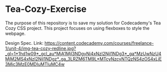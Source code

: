 # Tea-Cozy-Exercise

The purpose of this repository is to save my solution for Codecademy's Tea Cozy CSS project. This project focuses on using flexboxes to style the webpage.

Design Spec. Link: https://content.codecademy.com/courses/freelance-1/unit-4/img-tea-cozy-redline.jpg?_gl=1*1hd1w09*_gcl_au*MjA1MjI3NDgyNi4xNzI2NjI1NDg3*_ga*MzUwNzU4MjM2MS4xNzI2NjI1NDgz*_ga_3LRZM6TM9L*MTcyNzcyNTQzNS4zOS4xLjE3Mjc3MzE0MDIuMTIuMC4w
